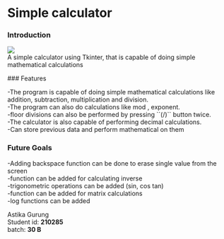 # Simple calculator

### Introduction
<p>
<img src="https://imgur.com/Tj1Vjt5.png"><br>
A simple calculator using Tkinter, that is capable of doing simple mathematical calculations
</p>
### Features
<p>
-The program is capable of doing simple mathematical calculations like addition, subtraction, multiplication and division. <br>
-The program can also do calculations like mod , exponent.<br> 
-floor divisions can also be performed by pressing ``(/)`` button twice. <br>
-The calculator is also capable of performing decimal calculations. <br>
-Can store previous data and perform mathematical on them <br>
</p>

### Future Goals <br>
<p>
-Adding backspace function can be done to erase single value from the screen<br>
-function can be added for calculating inverse <br>
-trigonometric operations can be added (sin, cos tan)<br>
-function can be added for matrix calculations<br>
-log functions can be added<br>
</p>

Astika Gurung<br>
Student id: **210285** <br>
batch: **30 B**<br>










